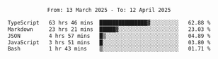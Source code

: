<div align="center">
<p style="text-align: center;">
<!--START_SECTION:waka-->

```txt
From: 13 March 2025 - To: 12 April 2025

TypeScript   63 hrs 46 mins  ███████████████▓░░░░░░░░░   62.88 %
Markdown     23 hrs 21 mins  █████▓░░░░░░░░░░░░░░░░░░░   23.03 %
JSON         4 hrs 57 mins   █▒░░░░░░░░░░░░░░░░░░░░░░░   04.89 %
JavaScript   3 hrs 51 mins   █░░░░░░░░░░░░░░░░░░░░░░░░   03.80 %
Bash         1 hr 43 mins    ▒░░░░░░░░░░░░░░░░░░░░░░░░   01.71 %
```

<!--END_SECTION:waka-->
</p>
</div>
